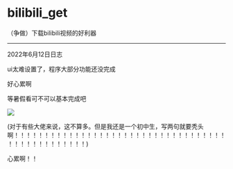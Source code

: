 # bilibili_get

（争做）下载bilibili视频的好利器

---

2022年6月12日日志

ui太难设置了，程序大部分功能还没完成

好心累啊

等暑假看可不可以基本完成吧

<img src="https://pic1.afdiancdn.com/user/f12e34626eb511eca06352540025c377/common/c28b2378e4d5dba9ddefac4455a13d96_w1920_h1027_s1780.png"  />

(对于有些大佬来说，这不算多。但是我还是一个初中生，写两句就要秃头啊！！！！！！！！！！！！！！！！！！！！！！！！！！！！！！！！！！！！！！！！！！！！！！！！)

心累啊！！


